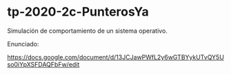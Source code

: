 # tp-2020-2c-PunterosYa

Simulación de comportamiento de un sistema operativo.

Enunciado:

https://docs.google.com/document/d/13JCJawPWfL2y6wGTBYykUTvQY5Uso0iYpXSFDAQFbFw/edit
